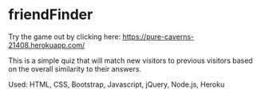 # friendFinder

Try the game out by clicking here: https://pure-caverns-21408.herokuapp.com/

This is a simple quiz that will match new visitors to previous visitors based on the overall similarity to their answers. 

Used: HTML, CSS, Bootstrap, Javascript, jQuery, Node.js, Heroku
